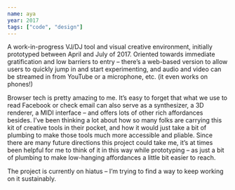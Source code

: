 ```yaml
---
name: aya
year: 2017
tags: ["code", "design"]
---
```

A work-in-progress VJ/DJ tool and visual creative environment, initially
prototyped between April and July of 2017. Oriented towards immediate
gratification and low barriers to entry – there’s a web-based version to allow
users to quickly jump in and start experimenting, and audio and video can be
streamed in from YouTube or a microphone, etc. (it even works on phones!)

Browser tech is pretty amazing to me. It’s easy to forget that what we use to
read Facebook or check email can also serve as a synthesizer, a 3D renderer, a
MIDI interface – and offers lots of other rich affordances besides. I’ve been
thinking a lot about how so many folks are carrying this kit of creative tools
in their pocket, and how it would just take a bit of plumbing to make those
tools much more accessible and pliable. Since there are many future directions
this project could take me, it’s at times been helpful for me to think of it in
this way while prototyping – as just a bit of plumbing to make low-hanging
affordances a little bit easier to reach.

The project is currently on hiatus – I’m trying to find a way to keep working on
it sustainably.
